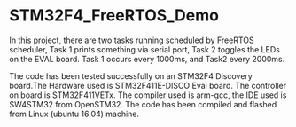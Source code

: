 # STM32F4_FreeRTOS_Demo

In this project, there are two tasks running scheduled by FreeRTOS scheduler, Task 1 prints something via serial port, Task 2 toggles the LEDs on the EVAL board.
Task 1 occurs every 1000ms, and Task2 every 2000ms.

The code has been tested successfully on an STM32F4 Discovery board.The Hardware used is STM32F411E-DISCO Eval board. The controller on board is STM32F411VETx.
The compiler used is arm-gcc, the IDE used is SW4STM32 from OpenSTM32. The code has been compiled and flashed from Linux (ubuntu 16.04) machine.
